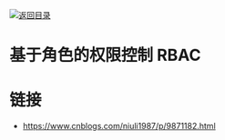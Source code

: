 [![返回目录](https://i.postimg.cc/WzXsh0MX/image.png)](https://parg.co/UdT)

# 基于角色的权限控制 RBAC

# 链接

- https://www.cnblogs.com/niuli1987/p/9871182.html
